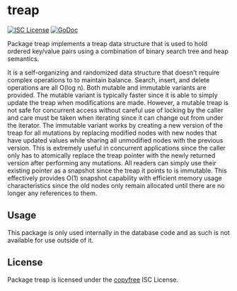 # treap

[![ISC License](http://img.shields.io/badge/license-ISC-blue.svg)](http://copyfree.org)
[![GoDoc](https://godoc.org/github.com/p9c/p9/database/internal/treap?status.png)](http://godoc.org/github.com/p9c/p9/database/internal/treap)

Package treap implements a treap data structure that is used to hold ordered
key/value pairs using a combination of binary search tree and heap semantics.

It is a self-organizing and randomized data structure that doesn't require
complex operations to to maintain balance. Search, insert, and delete operations
are all O(log n). Both mutable and immutable variants are provided. The mutable
variant is typically faster since it is able to simply update the treap when
modifications are made. However, a mutable treap is not safe for concurrent
access without careful use of locking by the caller and care must be taken when
iterating since it can change out from under the iterator. The immutable variant
works by creating a new version of the treap for all mutations by replacing
modified nodes with new nodes that have updated values while sharing all
unmodified nodes with the previous version. This is extremely useful in
concurrent applications since the caller only has to atomically replace the
treap pointer with the newly returned version after performing any mutations.
All readers can simply use their existing pointer as a snapshot since the treap
it points to is immutable. This effectively provides O(1) snapshot capability
with efficient memory usage characteristics since the old nodes only remain
allocated until there are no longer any references to them.

## Usage

This package is only used internally in the database code and as such is not
available for use outside of it.

## License

Package treap is licensed under the [copyfree](http://copyfree.org) ISC License.

